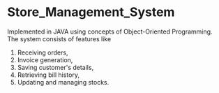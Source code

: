 # Store_Management_System

Implemented in JAVA using concepts of Object-Oriented Programming.  
The system consists of features like 
1. Receiving orders,
2. Invoice generation,
3. Saving customer's details,
4. Retrieving bill history,
5. Updating and managing stocks. 
